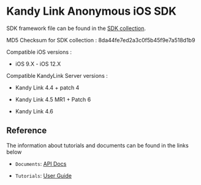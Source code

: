 # Kandy Link Anonymous iOS SDK

SDK framework file can be found in the [SDK collection](https://github.com/Kandy-IO/kandy-anonymous-ios-sdk/tree/master/dist).

MD5 Checksum for SDK collection : 8da44fe7ed2a3c0f5b45f9e7a518d1b9

Compatible iOS versions :

* iOS 9.X - iOS 12.X

Compatible KandyLink Server versions :

* Kandy Link 4.4 + patch 4

* Kandy Link 4.5 MR1 + Patch 6

* Kandy Link 4.6

## Reference

The information about tutorials and documents can be found in the links below

* `Documents`: [API Docs](https://kandy-io.github.io/kandy-anonymous-ios-sdk/docs)

* `Tutorials`: [User Guide](https://kandy-io.github.io/kandy-anonymous-ios-sdk/tutorials/)
